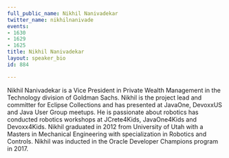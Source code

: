 ```yaml
---
full_public_name: Nikhil Nanivadekar
twitter_name: nikhilnanivade
events:
- 1630
- 1629
- 1625
title: Nikhil Nanivadekar
layout: speaker_bio
id: 884

---
```

Nikhil Nanivadekar is a Vice President in Private Wealth Management in the Technology division of Goldman Sachs. Nikhil is the project lead and committer for Eclipse Collections and has presented at JavaOne, DevoxxUS and Java User Group meetups. He is passionate about robotics has conducted robotics workshops at JCrete4Kids, JavaOne4Kids and Devoxx4Kids. Nikhil graduated in 2012 from University of Utah with a Masters in Mechanical Engineering with specialization in Robotics and Controls. Nikhil was inducted in the Oracle Developer Champions program in 2017.